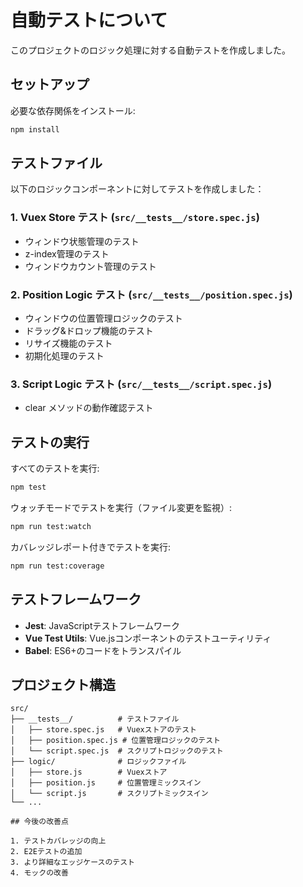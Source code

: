 # 自動テストについて

このプロジェクトのロジック処理に対する自動テストを作成しました。

## セットアップ

必要な依存関係をインストール:
```bash
npm install
```

## テストファイル

以下のロジックコンポーネントに対してテストを作成しました：

### 1. **Vuex Store テスト** (`src/__tests__/store.spec.js`)
- ウィンドウ状態管理のテスト
- z-index管理のテスト
- ウィンドウカウント管理のテスト

### 2. **Position Logic テスト** (`src/__tests__/position.spec.js`)
- ウィンドウの位置管理ロジックのテスト
- ドラッグ&ドロップ機能のテスト
- リサイズ機能のテスト
- 初期化処理のテスト

### 3. **Script Logic テスト** (`src/__tests__/script.spec.js`)
- clear メソッドの動作確認テスト

## テストの実行

すべてのテストを実行:
```bash
npm test
```

ウォッチモードでテストを実行（ファイル変更を監視）:
```bash
npm run test:watch
```

カバレッジレポート付きでテストを実行:
```bash
npm run test:coverage
```

## テストフレームワーク

- **Jest**: JavaScriptテストフレームワーク
- **Vue Test Utils**: Vue.jsコンポーネントのテストユーティリティ
- **Babel**: ES6+のコードをトランスパイル

## プロジェクト構造

```
src/
├── __tests__/          # テストファイル
│   ├── store.spec.js   # Vuexストアのテスト
│   ├── position.spec.js # 位置管理ロジックのテスト
│   └── script.spec.js  # スクリプトロジックのテスト
├── logic/              # ロジックファイル
│   ├── store.js        # Vuexストア
│   ├── position.js     # 位置管理ミックスイン
│   └── script.js       # スクリプトミックスイン
└── ...

## 今後の改善点

1. テストカバレッジの向上
2. E2Eテストの追加
3. より詳細なエッジケースのテスト
4. モックの改善